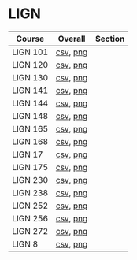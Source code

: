 # LIGN

| Course | Overall | Section |
| ------ | ------- | ------- |
| LIGN 101 | [csv](https://github.com/UCSD-Historical-Enrollment-Data/2024Spring/blob/main/overall/LIGN%20101.csv), [png](https://raw.githubusercontent.com/UCSD-Historical-Enrollment-Data/2024Spring/main/plot_overall/LIGN%20101.png) |  |
| LIGN 120 | [csv](https://github.com/UCSD-Historical-Enrollment-Data/2024Spring/blob/main/overall/LIGN%20120.csv), [png](https://raw.githubusercontent.com/UCSD-Historical-Enrollment-Data/2024Spring/main/plot_overall/LIGN%20120.png) |  |
| LIGN 130 | [csv](https://github.com/UCSD-Historical-Enrollment-Data/2024Spring/blob/main/overall/LIGN%20130.csv), [png](https://raw.githubusercontent.com/UCSD-Historical-Enrollment-Data/2024Spring/main/plot_overall/LIGN%20130.png) |  |
| LIGN 141 | [csv](https://github.com/UCSD-Historical-Enrollment-Data/2024Spring/blob/main/overall/LIGN%20141.csv), [png](https://raw.githubusercontent.com/UCSD-Historical-Enrollment-Data/2024Spring/main/plot_overall/LIGN%20141.png) |  |
| LIGN 144 | [csv](https://github.com/UCSD-Historical-Enrollment-Data/2024Spring/blob/main/overall/LIGN%20144.csv), [png](https://raw.githubusercontent.com/UCSD-Historical-Enrollment-Data/2024Spring/main/plot_overall/LIGN%20144.png) |  |
| LIGN 148 | [csv](https://github.com/UCSD-Historical-Enrollment-Data/2024Spring/blob/main/overall/LIGN%20148.csv), [png](https://raw.githubusercontent.com/UCSD-Historical-Enrollment-Data/2024Spring/main/plot_overall/LIGN%20148.png) |  |
| LIGN 165 | [csv](https://github.com/UCSD-Historical-Enrollment-Data/2024Spring/blob/main/overall/LIGN%20165.csv), [png](https://raw.githubusercontent.com/UCSD-Historical-Enrollment-Data/2024Spring/main/plot_overall/LIGN%20165.png) |  |
| LIGN 168 | [csv](https://github.com/UCSD-Historical-Enrollment-Data/2024Spring/blob/main/overall/LIGN%20168.csv), [png](https://raw.githubusercontent.com/UCSD-Historical-Enrollment-Data/2024Spring/main/plot_overall/LIGN%20168.png) |  |
| LIGN 17 | [csv](https://github.com/UCSD-Historical-Enrollment-Data/2024Spring/blob/main/overall/LIGN%2017.csv), [png](https://raw.githubusercontent.com/UCSD-Historical-Enrollment-Data/2024Spring/main/plot_overall/LIGN%2017.png) |  |
| LIGN 175 | [csv](https://github.com/UCSD-Historical-Enrollment-Data/2024Spring/blob/main/overall/LIGN%20175.csv), [png](https://raw.githubusercontent.com/UCSD-Historical-Enrollment-Data/2024Spring/main/plot_overall/LIGN%20175.png) |  |
| LIGN 230 | [csv](https://github.com/UCSD-Historical-Enrollment-Data/2024Spring/blob/main/overall/LIGN%20230.csv), [png](https://raw.githubusercontent.com/UCSD-Historical-Enrollment-Data/2024Spring/main/plot_overall/LIGN%20230.png) |  |
| LIGN 238 | [csv](https://github.com/UCSD-Historical-Enrollment-Data/2024Spring/blob/main/overall/LIGN%20238.csv), [png](https://raw.githubusercontent.com/UCSD-Historical-Enrollment-Data/2024Spring/main/plot_overall/LIGN%20238.png) |  |
| LIGN 252 | [csv](https://github.com/UCSD-Historical-Enrollment-Data/2024Spring/blob/main/overall/LIGN%20252.csv), [png](https://raw.githubusercontent.com/UCSD-Historical-Enrollment-Data/2024Spring/main/plot_overall/LIGN%20252.png) |  |
| LIGN 256 | [csv](https://github.com/UCSD-Historical-Enrollment-Data/2024Spring/blob/main/overall/LIGN%20256.csv), [png](https://raw.githubusercontent.com/UCSD-Historical-Enrollment-Data/2024Spring/main/plot_overall/LIGN%20256.png) |  |
| LIGN 272 | [csv](https://github.com/UCSD-Historical-Enrollment-Data/2024Spring/blob/main/overall/LIGN%20272.csv), [png](https://raw.githubusercontent.com/UCSD-Historical-Enrollment-Data/2024Spring/main/plot_overall/LIGN%20272.png) |  |
| LIGN 8 | [csv](https://github.com/UCSD-Historical-Enrollment-Data/2024Spring/blob/main/overall/LIGN%208.csv), [png](https://raw.githubusercontent.com/UCSD-Historical-Enrollment-Data/2024Spring/main/plot_overall/LIGN%208.png) |  |
